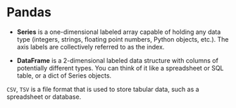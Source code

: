 # Pandas

- **Series** is a one-dimensional labeled array capable of holding any data type (integers, strings, floating point numbers, Python objects, etc.). The axis labels are collectively referred to as the index.

- **DataFrame** is a 2-dimensional labeled data structure with columns of potentially different types. You can think of it like a spreadsheet or SQL table, or a dict of Series objects.

`CSV`, `TSV` is a file format that is used to store tabular data, such as a spreadsheet or database.